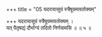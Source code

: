 +++
title = "05 यदरायासूयं स्त्रैषूयमावतोक्यम्"

+++
यदरायासूयं स्त्रैषूयमावतोक्यम् ।  
यत् पैतृषद्यं दौर्भाग्यं तदितो निर्णयामसि ॥ ॥ ५ ॥